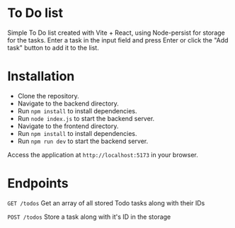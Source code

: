 # To Do list

Simple To Do list created with Vite + React, using Node-persist for storage for the tasks. Enter a task in the input field and press Enter or click the "Add task" button to add it to the list.

# Installation

- Clone the repository.
- Navigate to the backend directory.
- Run `npm install` to install dependencies.
- Run `node index.js` to start the backend server.
- Navigate to the frontend directory.
- Run `npm install` to install dependencies.
- Run `npm run dev` to start the backend server.

Access the application at `http://localhost:5173` in your browser.

# Endpoints

`GET /todos`
Get an array of all stored Todo tasks along with their IDs

`POST /todos`
Store a task along with it's ID in the storage
